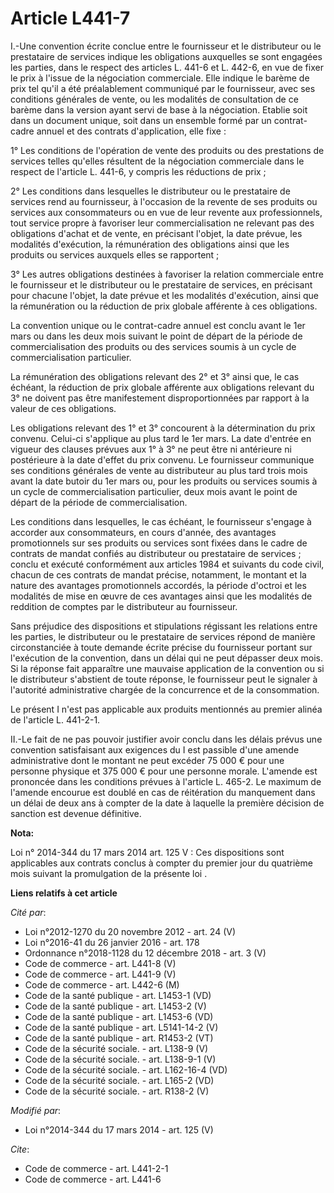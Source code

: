# Article L441-7

I.-Une convention écrite conclue entre le fournisseur et le distributeur ou le prestataire de services indique les
obligations auxquelles se sont engagées les parties, dans le respect des articles L. 441-6 et L. 442-6, en vue de fixer le
prix à l'issue de la négociation commerciale. Elle indique le barème de prix tel qu'il a été préalablement communiqué par le
fournisseur, avec ses conditions générales de vente, ou les modalités de consultation de ce barème dans la version ayant
servi de base à la négociation. Etablie soit dans un document unique, soit dans un ensemble formé par un contrat-cadre annuel
et des contrats d'application, elle fixe : 

1° Les conditions de l'opération de vente des produits ou des prestations de services telles qu'elles résultent de la
négociation commerciale dans le respect de l'article L. 441-6, y compris les réductions de prix ; 

2° Les conditions dans lesquelles le distributeur ou le prestataire de services rend au fournisseur, à l'occasion de la
revente de ses produits ou services aux consommateurs ou en vue de leur revente aux professionnels, tout service propre à
favoriser leur commercialisation ne relevant pas des obligations d'achat et de vente, en précisant l'objet, la date prévue,
les modalités d'exécution, la rémunération des obligations ainsi que les produits ou services auxquels elles se rapportent ; 

3° Les autres obligations destinées à favoriser la relation commerciale entre le fournisseur et le distributeur ou le
prestataire de services, en précisant pour chacune l'objet, la date prévue et les modalités d'exécution, ainsi que la
rémunération ou la réduction de prix globale afférente à ces obligations. 

La convention unique ou le contrat-cadre annuel est conclu avant le 1er mars ou dans les deux mois suivant le point de départ
de la période de commercialisation des produits ou des services soumis à un cycle de commercialisation particulier. 

La rémunération des obligations relevant des 2° et 3° ainsi que, le cas échéant, la réduction de prix globale afférente aux
obligations relevant du 3° ne doivent pas être manifestement disproportionnées par rapport à la valeur de ces obligations. 

Les obligations relevant des 1° et 3° concourent à la détermination du prix convenu. Celui-ci s'applique au plus tard le 1er
mars. La date d'entrée en vigueur des clauses prévues aux 1° à 3° ne peut être ni antérieure ni postérieure à la date d'effet
du prix convenu. Le fournisseur communique ses conditions générales de vente au distributeur au plus tard trois mois avant la
date butoir du 1er mars ou, pour les produits ou services soumis à un cycle de commercialisation particulier, deux mois avant
le point de départ de la période de commercialisation. 

Les conditions dans lesquelles, le cas échéant, le fournisseur s'engage à accorder aux consommateurs, en cours d'année, des
avantages promotionnels sur ses produits ou services sont fixées dans le cadre de contrats de mandat confiés au distributeur
ou prestataire de services ; conclu et exécuté conformément aux articles 1984 et suivants du code civil, chacun de ces
contrats de mandat précise, notamment, le montant et la nature des avantages promotionnels accordés, la période d'octroi et
les modalités de mise en œuvre de ces avantages ainsi que les modalités de reddition de comptes par le distributeur au
fournisseur. 

Sans préjudice des dispositions et stipulations régissant les relations entre les parties, le distributeur ou le prestataire
de services répond de manière circonstanciée à toute demande écrite précise du fournisseur portant sur l'exécution de la
convention, dans un délai qui ne peut dépasser deux mois. Si la réponse fait apparaître une mauvaise application de la
convention ou si le distributeur s'abstient de toute réponse, le fournisseur peut le signaler à l'autorité administrative
chargée de la concurrence et de la consommation. 

Le présent I n'est pas applicable aux produits mentionnés au premier alinéa de l'article L. 441-2-1. 

II.-Le fait de ne pas pouvoir justifier avoir conclu dans les délais prévus une convention satisfaisant aux exigences du I
est passible d'une amende administrative dont le montant ne peut excéder 75 000 € pour une personne physique et 375 000 €
pour une personne morale. L'amende est prononcée dans les conditions prévues à l'article L. 465-2. Le maximum de l'amende
encourue est doublé en cas de réitération du manquement dans un délai de deux ans à compter de la date à laquelle la première
décision de sanction est devenue définitive.

**Nota:**

Loi n° 2014-344 du 17 mars 2014 art. 125 V : Ces dispositions sont applicables aux contrats conclus à compter du premier jour
du quatrième mois suivant la promulgation de la présente loi .

**Liens relatifs à cet article**

_Cité par_:

  - Loi n°2012-1270 du 20 novembre 2012 - art. 24 (V)
  - Loi n°2016-41 du 26 janvier 2016 - art. 178
  - Ordonnance n°2018-1128 du 12 décembre 2018 - art. 3 (V)
  - Code de commerce - art. L441-8 (V)
  - Code de commerce - art. L441-9 (V)
  - Code de commerce - art. L442-6 (M)
  - Code de la santé publique - art. L1453-1 (VD)
  - Code de la santé publique - art. L1453-2 (V)
  - Code de la santé publique - art. L1453-6 (VD)
  - Code de la santé publique - art. L5141-14-2 (V)
  - Code de la santé publique - art. R1453-2 (VT)
  - Code de la sécurité sociale. - art. L138-9 (V)
  - Code de la sécurité sociale. - art. L138-9-1 (V)
  - Code de la sécurité sociale. - art. L162-16-4 (VD)
  - Code de la sécurité sociale. - art. L165-2 (VD)
  - Code de la sécurité sociale. - art. R138-2 (V)

_Modifié par_:

  - Loi n°2014-344 du 17 mars 2014 - art. 125 (V)

_Cite_:

  - Code de commerce - art. L441-2-1
  - Code de commerce - art. L441-6
